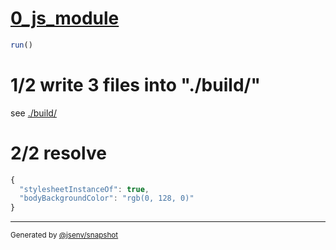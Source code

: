 # [0_js_module](../../import_css_side_effect_build.test.mjs#L24)

```js
run()
```

# 1/2 write 3 files into "./build/"

see [./build/](./build/)

# 2/2 resolve

```js
{
  "stylesheetInstanceOf": true,
  "bodyBackgroundColor": "rgb(0, 128, 0)"
}
```

---

<sub>
  Generated by <a href="https://github.com/jsenv/core/tree/main/packages/independent/snapshot">@jsenv/snapshot</a>
</sub>

